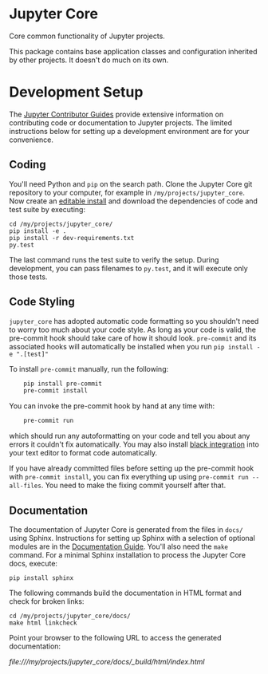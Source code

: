 # Jupyter Core

Core common functionality of Jupyter projects.

This package contains base application classes and configuration inherited by other projects.
It doesn't do much on its own.


# Development Setup

The [Jupyter Contributor Guides](http://jupyter.readthedocs.io/en/latest/contributor/content-contributor.html) provide extensive information on contributing code or documentation to Jupyter projects. The limited instructions below for setting up a development environment are for your convenience.

## Coding

You'll need Python and `pip` on the search path. Clone the Jupyter Core git repository to your computer, for example in `/my/projects/jupyter_core`.
Now create an [editable install](https://pip.pypa.io/en/stable/reference/pip_install/#editable-installs)
and download the dependencies of code and test suite by executing:

    cd /my/projects/jupyter_core/
    pip install -e .
    pip install -r dev-requirements.txt
    py.test

The last command runs the test suite to verify the setup. During development, you can pass filenames to `py.test`, and it will execute only those tests.


## Code Styling
`jupyter_core` has adopted automatic code formatting so you shouldn't
need to worry too much about your code style.
As long as your code is valid,
the pre-commit hook should take care of how it should look.
`pre-commit` and its associated hooks will automatically be installed when
you run `pip install -e ".[test]"`

To install `pre-commit` manually, run the following:

```bash
    pip install pre-commit
    pre-commit install
```

You can invoke the pre-commit hook by hand at any time with:

```bash
    pre-commit run
```

which should run any autoformatting on your code
and tell you about any errors it couldn't fix automatically.
You may also install [black integration](https://github.com/psf/black#editor-integration)
into your text editor to format code automatically.

If you have already committed files before setting up the pre-commit
hook with `pre-commit install`, you can fix everything up using
`pre-commit run --all-files`. You need to make the fixing commit
yourself after that.

## Documentation

The documentation of Jupyter Core is generated from the files in `docs/` using Sphinx. Instructions for setting up Sphinx with a selection of optional modules are in the [Documentation Guide](http://jupyter.readthedocs.io/en/latest/contrib_docs/index.html). You'll also need the `make` command.
For a minimal Sphinx installation to process the Jupyter Core docs, execute:

    pip install sphinx

The following commands build the documentation in HTML format and check for broken links:

    cd /my/projects/jupyter_core/docs/
    make html linkcheck

Point your browser to the following URL to access the generated documentation:

_file:///my/projects/jupyter\_core/docs/\_build/html/index.html_

